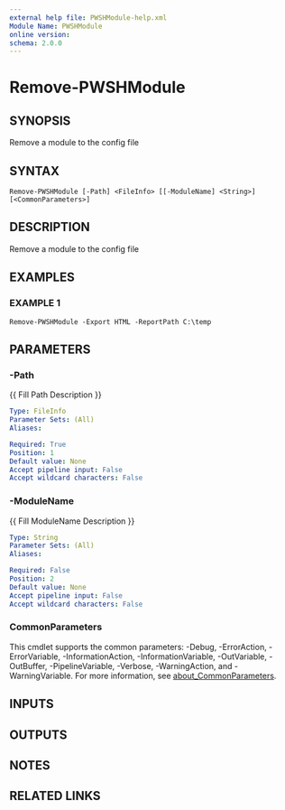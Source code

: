 ```yaml
---
external help file: PWSHModule-help.xml
Module Name: PWSHModule
online version:
schema: 2.0.0
---
```


# Remove-PWSHModule

## SYNOPSIS
Remove a module to the config file

## SYNTAX

```
Remove-PWSHModule [-Path] <FileInfo> [[-ModuleName] <String>] [<CommonParameters>]
```

## DESCRIPTION
Remove a module to the config file

## EXAMPLES

### EXAMPLE 1
```
Remove-PWSHModule -Export HTML -ReportPath C:\temp
```

## PARAMETERS

### -Path
{{ Fill Path Description }}

```yaml
Type: FileInfo
Parameter Sets: (All)
Aliases:

Required: True
Position: 1
Default value: None
Accept pipeline input: False
Accept wildcard characters: False
```

### -ModuleName
{{ Fill ModuleName Description }}

```yaml
Type: String
Parameter Sets: (All)
Aliases:

Required: False
Position: 2
Default value: None
Accept pipeline input: False
Accept wildcard characters: False
```

### CommonParameters
This cmdlet supports the common parameters: -Debug, -ErrorAction, -ErrorVariable, -InformationAction, -InformationVariable, -OutVariable, -OutBuffer, -PipelineVariable, -Verbose, -WarningAction, and -WarningVariable. For more information, see [about_CommonParameters](http://go.microsoft.com/fwlink/?LinkID=113216).

## INPUTS

## OUTPUTS

## NOTES

## RELATED LINKS
